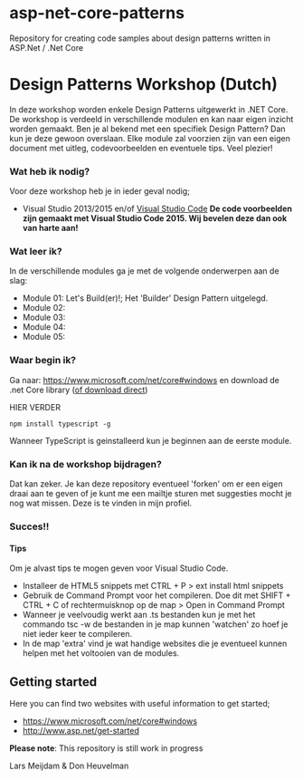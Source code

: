 # asp-net-core-patterns
Repository for creating code samples about design patterns written in ASP.Net / .Net Core


# Design Patterns Workshop (Dutch)

In deze workshop worden enkele Design Patterns uitgewerkt in .NET Core. De workshop is verdeeld in verschillende modulen en kan naar eigen inzicht worden gemaakt. 
Ben je al bekend met een specifiek Design Pattern? Dan kun je deze gewoon overslaan. Elke module zal voorzien zijn van een eigen document met uitleg, codevoorbeelden en eventuele tips.
Veel plezier!

### Wat heb ik nodig?
Voor deze workshop heb je in ieder geval nodig;
- Visual Studio 2013/2015 en/of [Visual Studio Code](https://code.visualstudio.com/)
**De code voorbeelden zijn gemaakt met Visual Studio Code 2015. Wij bevelen deze dan ook van harte aan!**


### Wat leer ik?
In de verschillende modules ga je met de volgende onderwerpen aan de slag:
- Module 01: Let's Build(er)!; Het 'Builder' Design Pattern uitgelegd.
- Module 02: 
- Module 03: 
- Module 04: 
- Module 05: 

### Waar begin ik?

Ga naar: https://www.microsoft.com/net/core#windows en download de .net Core library ([of download direct](https://go.microsoft.com/fwlink/?LinkID=809122]))





HIER VERDER



```
npm install typescript -g
```
Wanneer TypeScript is geinstalleerd kun je beginnen aan de eerste module. 

### Kan ik na de workshop bijdragen?
Dat kan zeker. Je kan deze repository eventueel 'forken' om er een eigen draai aan te geven of je kunt me een mailtje sturen met suggesties mocht je nog wat missen. Deze is te vinden in mijn profiel.

### Succes!!

#### Tips
Om je alvast  tips te mogen geven voor Visual Studio Code.
- Installeer de HTML5 snippets met CTRL + P > ext install html snippets
- Gebruik de Command Prompt voor het compileren. Doe dit met SHIFT + CTRL + C of rechtermuisknop op de map > Open in Command Prompt 
- Wanneer je veelvoudig werkt aan .ts bestanden kun je met het commando tsc -w de bestanden in je map kunnen 'watchen' zo hoef je niet ieder keer te compileren.
- In de map 'extra' vind je wat handige websites die je eventueel kunnen helpen met het voltooien van de modules.


## Getting started
Here you can find two websites with useful information to get started;
- https://www.microsoft.com/net/core#windows
- http://www.asp.net/get-started

**Please note**: This repository is still work in progress

Lars Meijdam & Don Heuvelman
